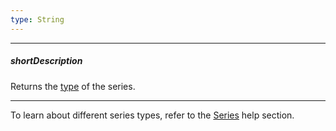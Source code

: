 ```yaml
---
type: String
---
```

---
##### shortDescription
Returns the [type](/api-reference/20%20Data%20Visualization%20Widgets/dxChart/5%20Series%20Types/ChartSeries/type.md '/Documentation/ApiReference/Data_Visualization_Widgets/dxChart/Configuration/series/#type') of the series.

---
To learn about different series types, refer to the [Series](/concepts/05%20Widgets/Chart/10%20Series/00%20Overview.md '/Documentation/Guide/Widgets/Chart/Series/Overview/') help section.